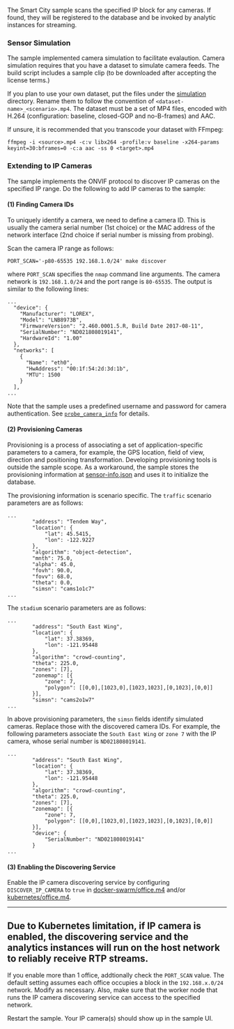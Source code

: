 
The Smart City sample scans the specified IP block for any cameras. If found, they will be registered to the database and be invoked by analytic instances for streaming.

### Sensor Simulation

The sample implemented camera simulation to facilitate evalaution. Camera simulation requires that you have a dataset to simulate camera feeds. The build script includes a sample clip (to be downloaded after accepting the license terms.)

If you plan to use your own dataset, put the files under the [simulation](simulation) directory. Rename them to follow the convention of ```<dataset-name>_<scenario>.mp4```. The dataset must be a set of MP4 files, encoded with H.264 (configuration: baseline, closed-GOP and no-B-frames) and AAC.   

If unsure, it is recommended that you transcode your dataset with FFmpeg:

```
ffmpeg -i <source>.mp4 -c:v libx264 -profile:v baseline -x264-params keyint=30:bframes=0 -c:a aac -ss 0 <target>.mp4
```

### Extending to IP Cameras

The sample implements the ONVIF protocol to discover IP cameras on the specified IP range. Do the following to add IP cameras to the sample:   

#### (1) Finding Camera IDs

To uniquely identify a camera, we need to define a camera ID. This is usually the camera serial number (1st choice) or the MAC address of the network interface (2nd choice if serial number is missing from probing).  

Scan the camera IP range as follows:
```
PORT_SCAN='-p80-65535 192.168.1.0/24' make discover
```

where ```PORT_SCAN``` specifies the ```nmap``` command line arguments. The camera network is ```192.168.1.0/24``` and the port range is ```80-65535```. The output is similar to the following lines:    

```
...
  "device": {
    "Manufacturer": "LOREX",
    "Model": "LNB8973B",
    "FirmwareVersion": "2.460.0001.5.R, Build Date 2017-08-11",
    "SerialNumber": "ND021808019141",
    "HardwareId": "1.00"
  },
  "networks": [
    {
      "Name": "eth0",
      "HwAddress": "00:1f:54:2d:3d:1b",
      "MTU": 1500
    }
  ],
...
```

Note that the sample uses a predefined username and password for camera authentication. See [```probe_camera_info```](../sensor/discovery/discover.py) for details.  

#### (2) Provisioning Cameras

Provisioning is a process of associating a set of application-specific parameters to a camera, for example, the GPS location, field of view, direction and positioning transformation. Developing provisioning tools is outside the sample scope. As a workaround, the sample stores the provisioning information at [sensor-info.json](../maintenance/db-init/sensor-info.json) and uses it to initialize the database.   

The provisioning information is scenario specific. The ```traffic``` scenario parameters are as follows:
```
...
        "address": "Tendem Way",
        "location": {
            "lat": 45.5415,
            "lon": -122.9227
        },
        "algorithm": "object-detection",
        "mnth": 75.0,
        "alpha": 45.0,
        "fovh": 90.0,
        "fovv": 68.0,
        "theta": 0.0,
        "simsn": "cams1o1c7"
...
```
The ```stadium``` scenario parameters are as follows:
```
...
        "address": "South East Wing",
        "location": {
            "lat": 37.38369,
            "lon": -121.95448
        },
        "algorithm": "crowd-counting",
        "theta": 225.0,
        "zones": [7],
        "zonemap": [{
            "zone": 7,
            "polygon": [[0,0],[1023,0],[1023,1023],[0,1023],[0,0]]
        }],
        "simsn": "cams2o1w7"
...
```

In above provisioning parameters, the ```simsn``` fields identify simulated cameras. Replace those with the discovered camera IDs. For example, the following parameters associate the ```South East Wing``` or ```zone 7``` with the IP camera, whose serial number is ```ND021808019141```.   
```
...
        "address": "South East Wing",
        "location": {
            "lat": 37.38369,
            "lon": -121.95448
        },
        "algorithm": "crowd-counting",
        "theta": 225.0,
        "zones": [7],
        "zonemap": [{
            "zone": 7,
            "polygon": [[0,0],[1023,0],[1023,1023],[0,1023],[0,0]]
        }],
        "device": { 
            "SerialNumber": "ND021808019141"
        }
...
```

#### (3) Enabling the Discovering Service

Enable the IP camera discovering service by configuring ```DISCOVER_IP_CAMERA``` to ```true``` in [docker-swarm/office.m4](../deployment/docker-swarm/office.m4) and/or [kubernetes/office.m4](../deployment/kubernetes/office.m4).   

---
Due to Kubernetes limitation, if IP camera is enabled, the discovering service and the analytics instances will run on the host network to reliably receive RTP streams.   
---

If you enable more than 1 office, addtionally check the ```PORT_SCAN``` value. The default setting assumes each office occupies a block in the ```192.168.x.0/24``` network. Modify as necessary. Also, make sure that the worker node that runs the IP camera discovering service can access to the specified network.     

Restart the sample. Your IP camera(s) should show up in the sample UI.      

